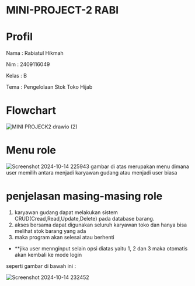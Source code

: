 # MINI-PROJECT-2 RABI
# Profil
Nama : Rabiatul Hikmah

Nim : 2409116049

Kelas : B

Tema : Pengelolaan Stok Toko Hijab
# Flowchart
![MINI PROJECK2 drawio (2)](https://github.com/user-attachments/assets/ac2e7ff9-afe5-4a01-a60a-03a1df9b4bdf)
# Menu role
![Screenshot 2024-10-14 225943](https://github.com/user-attachments/assets/5f92cad8-1aba-47ed-a055-55af1911e0bb)
gambar di atas merupakan menu dimana user memilih antara menjadi karyawan gudang atau menjadi user biasa
# penjelasan masing-masing role
1. karyawan gudang dapat melakukan sistem CRUD(Cread,Read,Update,Delete) pada database barang.
2. akses bersama dapat digunakan seluruh karyawan toko dan hanya bisa melihat stok barang yang ada
3. maka program akan selesai atau berhenti

* **jika user mennginput selain opsi diatas yaitu 1, 2 dan 3 maka otomatis akan kembali ke mode login

seperti gambar di bawah ini :

![Screenshot 2024-10-14 232452](https://github.com/user-attachments/assets/7d6a9d9b-1e24-49d4-95ad-04032ebd285d)
